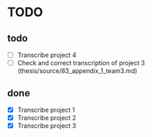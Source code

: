 # TODO

## todo

- [ ] Transcribe project 4
- [ ] Check and correct transcription of project 3
(thesis/source/83_appendix_1_team3.md)

## done
- [x] Transcribe project 1
- [x] Transcribe project 2
- [x] Transcribe project 3
